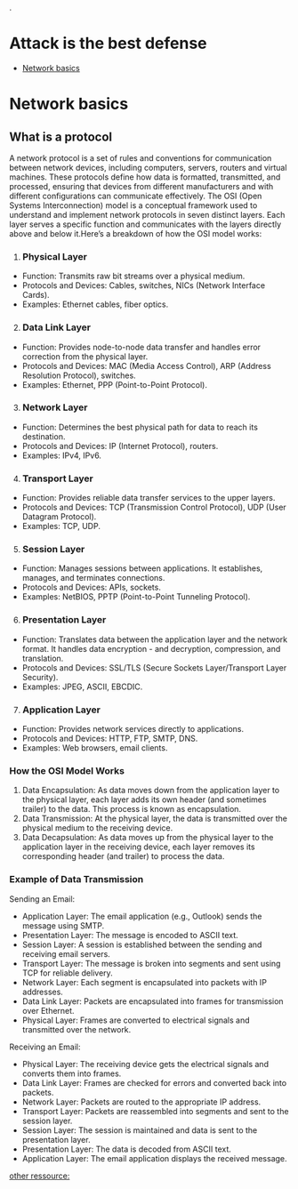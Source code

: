 .
# Attack is the best defense

- [Network basics](#network-basics)

# Network basics

## What is a protocol

A network protocol is a set of rules and conventions for communication between network devices, including computers, servers, routers and virtual machines.
These protocols define how data is formatted, transmitted, and processed, ensuring that devices from different manufacturers and with different configurations can communicate effectively.
The OSI (Open Systems Interconnection) model is a conceptual framework used to understand and implement network protocols in seven distinct layers. Each layer serves a specific function and communicates with the layers directly above and below it.Here’s a breakdown of how the OSI model works:
1. ### Physical Layer
- Function: Transmits raw bit streams over a physical medium.
- Protocols and Devices: Cables, switches, NICs (Network Interface Cards).
- Examples: Ethernet cables, fiber optics.
2. ### Data Link Layer
- Function: Provides node-to-node data transfer and handles error correction from the physical layer.
- Protocols and Devices: MAC (Media Access Control), ARP (Address Resolution Protocol), switches.
- Examples: Ethernet, PPP (Point-to-Point Protocol).
3. ### Network Layer
- Function: Determines the best physical path for data to reach its destination.
- Protocols and Devices: IP (Internet Protocol), routers.
- Examples: IPv4, IPv6.
4. ### Transport Layer
- Function: Provides reliable data transfer services to the upper layers.
- Protocols and Devices: TCP (Transmission Control Protocol), UDP (User Datagram Protocol).
- Examples: TCP, UDP.
5. ### Session Layer
- Function: Manages sessions between applications. It establishes, manages, and terminates connections.
- Protocols and Devices: APIs, sockets.
- Examples: NetBIOS, PPTP (Point-to-Point Tunneling Protocol).
6. ### Presentation Layer
- Function: Translates data between the application layer and the network format. It handles data encryption - and decryption, compression, and translation.
- Protocols and Devices: SSL/TLS (Secure Sockets Layer/Transport Layer Security).
- Examples: JPEG, ASCII, EBCDIC.
7. ### Application Layer
- Function: Provides network services directly to applications.
- Protocols and Devices: HTTP, FTP, SMTP, DNS.
- Examples: Web browsers, email clients.

### How the OSI Model Works
1. Data Encapsulation: As data moves down from the application layer to the physical layer, each layer adds its own header (and sometimes trailer) to the data. This process is known as encapsulation.
2. Data Transmission: At the physical layer, the data is transmitted over the physical medium to the receiving device.
3. Data Decapsulation: As data moves up from the physical layer to the application layer in the receiving device, each layer removes its corresponding header (and trailer) to process the data.

### Example of Data Transmission
Sending an Email:

- Application Layer: The email application (e.g., Outlook) sends the message using SMTP.
- Presentation Layer: The message is encoded to ASCII text.
- Session Layer: A session is established between the sending and receiving email servers.
- Transport Layer: The message is broken into segments and sent using TCP for reliable delivery.
- Network Layer: Each segment is encapsulated into packets with IP addresses.
- Data Link Layer: Packets are encapsulated into frames for transmission over Ethernet.
- Physical Layer: Frames are converted to electrical signals and transmitted over the network.

Receiving an Email:

- Physical Layer: The receiving device gets the electrical signals and converts them into frames.
- Data Link Layer: Frames are checked for errors and converted back into packets.
- Network Layer: Packets are routed to the appropriate IP address.
- Transport Layer: Packets are reassembled into segments and sent to the session layer.
- Session Layer: The session is maintained and data is sent to the presentation layer.
- Presentation Layer: The data is decoded from ASCII text.
- Application Layer: The email application displays the received message.

[other ressource:](https://www.techtarget.com/searchnetworking/definition/protocol)